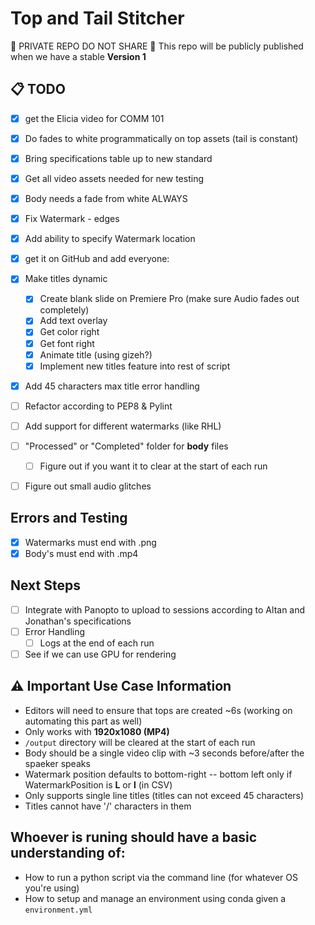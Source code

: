 # Top and Tail Stitcher

🚨 PRIVATE REPO DO NOT SHARE 🚨
This repo will be publicly published when we have a stable **Version 1**

## 📋 TODO
- [x] get the Elicia video for COMM 101
- [x] Do fades to white programmatically on top assets (tail is constant)
- [x] Bring specifications table up to new standard
- [x] Get all video assets needed for new testing
- [x] Body needs a fade from white ALWAYS
- [x] Fix Watermark - edges 
- [x] Add ability to specify Watermark location
- [x] get it on GitHub and add everyone:
- [x] Make titles dynamic
    - [x] Create blank slide on Premiere Pro (make sure Audio fades out completely)
    - [x] Add text overlay
    - [x] Get color right
    - [x] Get font right
    - [x] Animate title (using gizeh?)
    - [x] Implement new titles feature into rest of script
- [x] Add 45 characters max title error handling
- [ ] Refactor according to PEP8 & Pylint
- [ ] Add support for different watermarks (like RHL)
- [ ] "Processed" or "Completed" folder for **body** files
    - [ ] Figure out if you want it to clear at the start of each run
- [ ] Figure out small audio glitches


## Errors and Testing
- [x] Watermarks must end with .png
- [x] Body's must end with .mp4
 
## Next Steps
- [ ] Integrate with Panopto to upload to sessions according to Altan and Jonathan's specifications
- [ ] Error Handling
    - [ ] Logs at the end of each run
- [ ] See if we can use GPU for rendering

## ⚠️ Important Use Case Information 
* Editors will need to ensure that tops are created ~6s (working on automating this part as well)
* Only works with **1920x1080 (MP4)**
* `/output` directory will be cleared at the start of each run
* Body should be a single video clip with ~3 seconds before/after the spaeker speaks
* Watermark position defaults to bottom-right -- bottom left only if WatermarkPosition is **L** or **l** (in CSV)
* Only supports single line titles (titles can not exceed 45 characters)
* Titles cannot have '/' characters in them

## Whoever is runing should have a basic understanding of:

* How to run a python script via the command line (for whatever OS you're using)
* How to setup and manage an environment using conda given a `environment.yml`
